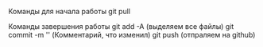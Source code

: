 Команды для начала работы
    git pull

Команды завершения работы 
    git add -A  (выделяем все файлы)
    git commit -m '' (Комментарий, что изменил)
    git push (отпраляем на github)

